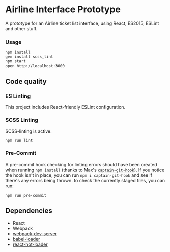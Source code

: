 Airline Interface Prototype
=====================

A prototype for an Airline ticket list interface, using React, ES2015, ESLint and other stuff.

### Usage

```
npm install
gem install scss_lint
npm start
open http://localhost:3000
```

## Code quality

### ES Linting

This project includes React-friendly ESLint configuration.

### SCSS Linting

SCSS-linting is active.

```
npm run lint
```

### Pre-Commit
A pre-commit hook checking for linting errors should have been created when running `npm install` (thanks to Max's [`captain-git-hook`](https://github.com/maxhoffmann/captain-git-hook)). If you notice the hook isn't in place, you can run `npm i captain-git-hook` and see if there's any errors being thrown.
to check the currently staged files, you can run:
```
npm run pre-commit
```

## Dependencies

* React
* Webpack
* [webpack-dev-server](https://github.com/webpack/webpack-dev-server)
* [babel-loader](https://github.com/babel/babel-loader)
* [react-hot-loader](https://github.com/gaearon/react-hot-loader)
